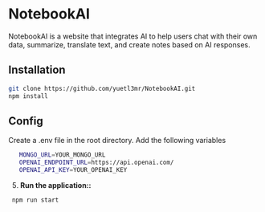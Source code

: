 ﻿# NotebookAI
 
NotebookAI is a website that integrates AI to help users chat with their own data, summarize, translate text, and create notes based on AI responses.

## Installation

```bash
git clone https://github.com/yuetl3mr/NotebookAI.git
npm install
```

## Config

Create a .env file in the root directory.
Add the following variables
````bash
   MONGO_URL=YOUR_MONGO_URL
   OPENAI_ENDPOINT_URL=https://api.openai.com/
   OPENAI_API_KEY=YOUR_OPENAI_KEY
````
5. **Run the application::**
````bash
 npm run start
````




